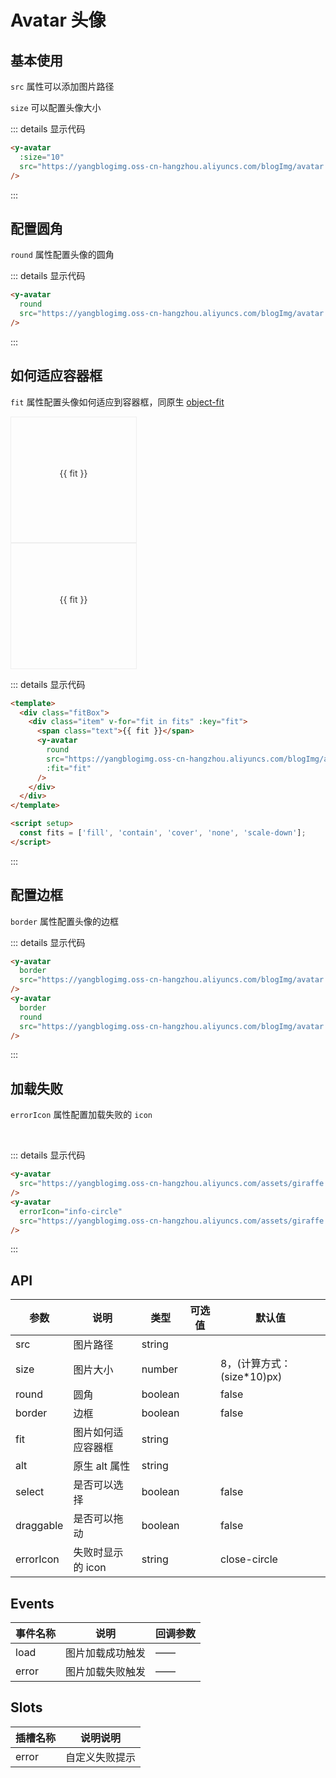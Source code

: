 # Avatar 头像

## 基本使用

`src` 属性可以添加图片路径

`size` 可以配置头像大小

<y-avatar :size="10" src="https://yangblogimg.oss-cn-hangzhou.aliyuncs.com/blogImg/avatar.png"/>

::: details 显示代码

```html
<y-avatar
  :size="10"
  src="https://yangblogimg.oss-cn-hangzhou.aliyuncs.com/blogImg/avatar.png"
/>
```

:::

## 配置圆角

`round` 属性配置头像的圆角

<y-avatar round src="https://yangblogimg.oss-cn-hangzhou.aliyuncs.com/blogImg/avatar.png" />

::: details 显示代码

```html
<y-avatar
  round
  src="https://yangblogimg.oss-cn-hangzhou.aliyuncs.com/blogImg/avatar.png"
/>
```

:::

## 如何适应容器框

`fit` 属性配置头像如何适应到容器框，同原生 [object-fit](https://developer.mozilla.org/en-US/docs/Web/CSS/object-fit)

<div class="fitBox">
  <div class="item" v-for="fit in fits" :key="fit">
    <span class="text">{{ fit }}</span>
    <y-avatar
      round
      src="https://tianyuhao.cn/images/tyh-ui/giraffe.jpg"
      :fit="fit"
    />
  </div>
</div>

<div class="fitBox">
  <div class="item" v-for="fit in fits" :key="fit">
    <span class="text">{{ fit }}</span>
    <y-avatar
      round
      src="https://yangblogimg.oss-cn-hangzhou.aliyuncs.com/blogImg/avatar.png"
      :fit="fit"
    />
  </div>
</div>

::: details 显示代码

```html
<template>
  <div class="fitBox">
    <div class="item" v-for="fit in fits" :key="fit">
      <span class="text">{{ fit }}</span>
      <y-avatar
        round
        src="https://yangblogimg.oss-cn-hangzhou.aliyuncs.com/blogImg/avatar.png"
        :fit="fit"
      />
    </div>
  </div>
</template>

<script setup>
  const fits = ['fill', 'contain', 'cover', 'none', 'scale-down'];
</script>
```

:::

## 配置边框

`border` 属性配置头像的边框

<y-avatar border src="https://yangblogimg.oss-cn-hangzhou.aliyuncs.com/blogImg/avatar.png" />
<y-avatar border round  src="https://yangblogimg.oss-cn-hangzhou.aliyuncs.com/blogImg/avatar.png"/>

::: details 显示代码

```html
<y-avatar
  border
  src="https://yangblogimg.oss-cn-hangzhou.aliyuncs.com/blogImg/avatar.png"
/>
<y-avatar
  border
  round
  src="https://yangblogimg.oss-cn-hangzhou.aliyuncs.com/blogImg/avatar.png"
/>
```

:::

## 加载失败

`errorIcon` 属性配置加载失败的 `icon`

<y-avatar src="https://yangblogimg.oss-cn-hangzhou.aliyuncs.com/assets/giraffe.jpg" />&emsp;
<y-avatar errorIcon="info-circle" src="https://yangblogimg.oss-cn-hangzhou.aliyuncs.com/assets/giraffe.jpg"/>

::: details 显示代码

```html
<y-avatar
  src="https://yangblogimg.oss-cn-hangzhou.aliyuncs.com/assets/giraffe.jpg"
/>
<y-avatar
  errorIcon="info-circle"
  src="https://yangblogimg.oss-cn-hangzhou.aliyuncs.com/assets/giraffe.jpg"
/>
```

:::

## API

| 参数      | 说明               | 类型    | 可选值 | 默认值                      |
| --------- | ------------------ | ------- | ------ | --------------------------- |
| src       | 图片路径           | string  |        |                             |
| size      | 图片大小           | number  |        | 8，(计算方式：(size\*10)px) |
| round     | 圆角               | boolean |        | false                       |
| border    | 边框               | boolean |        | false                       |
| fit       | 图片如何适应容器框 | string  |        |                             |
| alt       | 原生 alt 属性      | string  |        |                             |
| select    | 是否可以选择       | boolean |        | false                       |
| draggable | 是否可以拖动       | boolean |        | false                       |
| errorIcon | 失败时显示的 icon  | string  |        | close-circle                |

## Events

| 事件名称 | 说明             | 回调参数 |
| -------- | ---------------- | -------- |
| load     | 图片加载成功触发 | ——       |
| error    | 图片加载失败触发 | ——       |

## Slots

| 插槽名称 | 说明说明       |
| -------- | -------------- |
| error    | 自定义失败提示 |

<script setup>
  const fits = ['fill', 'contain', 'cover', 'none', 'scale-down']
</script>

<style scoped>
.fitBox {
  display: flex;
}
.fitBox .item {
  width: 200px;
  height: 200px;
  border: 1px solid #eee;
  display: flex;
  flex-direction: column;
  justify-content: center;
  align-items: center;
}
.fitBox .item .text {
  color: #333333;
  margin-bottom: 20px;
}
</style>
